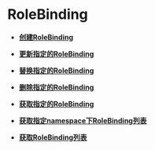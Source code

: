 # RoleBinding<a name="cci_02_3187"></a>

-   **[创建RoleBinding](创建RoleBinding.md)**  

-   **[更新指定的RoleBinding](更新指定的RoleBinding.md)**  

-   **[替换指定的RoleBinding](替换指定的RoleBinding.md)**  

-   **[删除指定的RoleBinding](删除指定的RoleBinding.md)**  

-   **[获取指定的RoleBinding](获取指定的RoleBinding.md)**  

-   **[获取指定namespace下RoleBinding列表](获取指定namespace下RoleBinding列表.md)**  

-   **[获取RoleBinding列表](获取RoleBinding列表.md)**  



